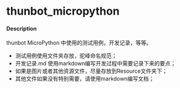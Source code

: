 # thunbot_micropython

#### Description
thunbot MicroPython 中使用的测试用例，开发记录，等等。

* 测试用例使用文件夹存放，驼峰命名规范；
* 开发记录.md 使用markdown编写开发过程中需要记录下来的要点；
* 如果是图片或者其他资源文件，尽量存放到Resource文件夹下；
* 其他文件如果没有特别需要，请使用markdown编写文档；